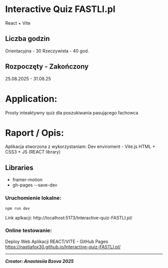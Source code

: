 # Interactive Quiz FASTLI.pl
React + Vite

## Liczba godzin
Orientacyjna - 30
Rzeczywista -  40 god.

## Rozpoczęty - Zakończony
25.08.2025 - 31.08.25


# Application:
Prosty inteaktywny quiz dla poszukiwania pasującego fachowca

# Raport / Opis:
Aplikacja stworzona z wykorzystaniam:
Dev enviroment - Vite.js
HTML + CSS3 + JS (REACT library)

## Libraries
- framer-motion
- gh-pages --save-dev

### Uruchomienie lokalne:
```
npm run dev
```

Link aplkacji:
http://localhost:5173/Interactive-quiz-FASTLI.pl/

### Online testowanie:
Deploy Web Aplikacji REACT/VITE - GitHub Pages
https://nastiafox30.github.io/Interactive-quiz-FASTLI.pl/

---------------------------------------------------------------
_**Creator: Anastasiia Bzova 2025**_
